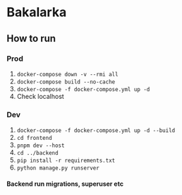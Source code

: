# Bakalarka

## How to run

### Prod
1. `docker-compose down -v --rmi all`
2. `docker-compose build --no-cache`
3. `docker-compose -f docker-compose.yml up -d`
4. Check localhost


### Dev
1. `docker-compose -f docker-compose.yml up -d --build`
2. `cd frontend`
3. `pnpm dev --host`
4. `cd ../backend`
5. `pip install -r requirements.txt`
6. `python manage.py runserver`


#### Backend run migrations, superuser etc